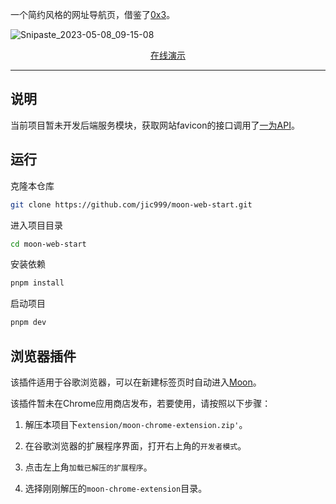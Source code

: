 
一个简约风格的网址导航页，借鉴了[0x3](https://0x3.com/)。

![Snipaste_2023-05-08_09-15-08](https://static.bchend.cn/blog/Snipaste_2023-05-08_09-15-08.png)

<p align='center'>
<a href="https://moon-start.netlify.app/">在线演示</a>
</p>

---

## 说明

当前项目暂未开发后端服务模块，获取网站favicon的接口调用了[一为API](https://api.iowen.cn/)。

## 运行

克隆本仓库
```bash
git clone https://github.com/jic999/moon-web-start.git
```

进入项目目录
```bash
cd moon-web-start
```

安装依赖
```bash
pnpm install
```

启动项目
```bash
pnpm dev
```

## 浏览器插件

该插件适用于谷歌浏览器，可以在新建标签页时自动进入[Moon](https://moon-start.netlify.app/)。

该插件暂未在Chrome应用商店发布，若要使用，请按照以下步骤：

1. 解压本项目下`extension/moon-chrome-extension.zip'`。

2. 在谷歌浏览器的扩展程序界面，打开右上角的`开发者模式`。

3. 点击左上角`加载已解压的扩展程序`。

4. 选择刚刚解压的`moon-chrome-extension`目录。
